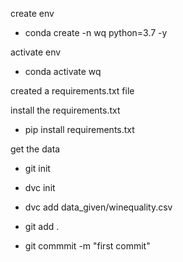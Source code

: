 create env


- conda create -n wq python=3.7 -y


activate env

- conda activate wq 


created a requirements.txt file 

install the requirements.txt

- pip install requirements.txt

get the data

- git init

- dvc init

- dvc add data_given/winequality.csv

- git add .

- git commmit -m "first commit"

